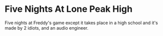 # Five Nights At Lone Peak High
Five nights at Freddy's game except it takes place in a high school and it's made by 2 idiots, and an audio engineer.
